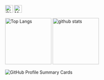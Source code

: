 <div class="profile-section">
  <img src="https://komarev.com/ghpvc/?username=ku6kaw&color=grey" alt="GitHub Profile Views" height="25px">
  <img src="https://qiita-badge.apiapi.app/s/ku6kaw/contributions.svg" alt="My Qiita Contributions" height="25px">
</div>

<div class="stats-section">
  <p align="left"> 
    <img alt="Top Langs" height="150px" src="https://github-readme-stats-seven-pi-46.vercel.app/api/top-langs/?username=ku6kaw&layout=compact&count_private=true&show_icons=true&theme=tokyonight" />
    <img alt="github stats" height="150px" src="https://github-readme-stats-seven-pi-46.vercel.app/api?username=ku6kaw&count_private=true&show_icons=true&theme=tokyonight" />
  </p>
</div>

<img src="https://github-profile-summary-cards.vercel.app/api/cards/profile-details?username=ku6kaw&theme=tokyonight" alt="GitHub Profile Summary Cards">
